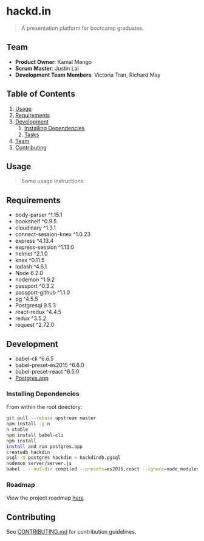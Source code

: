# hackd.in

> A presentation platform for bootcamp graduates.

## Team

  - __Product Owner__: Kamal Mango
  - __Scrum Master__: Justin Lai
  - __Development Team Members__: Victoria Tran, Richard May

## Table of Contents

1. [Usage](#Usage)
2. [Requirements](#requirements)
3. [Development](#development)
    1. [Installing Dependencies](#installing-dependencies)
    2. [Tasks](#tasks)
4. [Team](#team)
5. [Contributing](#contributing)

## Usage

> Some usage instructions

## Requirements

- body-parser ^1.15.1
- bookshelf ^0.9.5
- cloudinary ^1.3.1
- connect-session-knex ^1.0.23
- express ^4.13.4
- express-session ^1.13.0
- helmet ^2.1.0
- knex ^0.11.5
- lodash ^4.6.1
- Node 6.2.0
- nodemon ^1.9.2
- passport ^0.3.2
- passport-github ^1.1.0
- pg ^4.5.5
- Postgresql 9.5.3
- react-redux ^4.4.5
- redux ^3.5.2
- request ^2.72.0

## Development

- babel-cli ^6.6.5
- babel-preset-es2015 ^6.6.0
- babel-preset-react ^6.5.0
- [Postgres.app](http://postgresapp.com/)

### Installing Dependencies

From within the root directory:

```sh
git pull --rebase upstream master
npm install -g n
n stable
npm install babel-cli
npm install
install and run postgres.app
createdb hackdin
psql -U postgres hackdin < hackdindb.pgsql
nodemon server/server.js
babel . --out-dir compiled --presets=es2015,react --ignore=node_modules,compiled,db,server --source-maps inline --watch
```

### Roadmap

View the project roadmap [here](LINK_TO_PROJECT_ISSUES)


## Contributing

See [CONTRIBUTING.md](CONTRIBUTING.md) for contribution guidelines.
